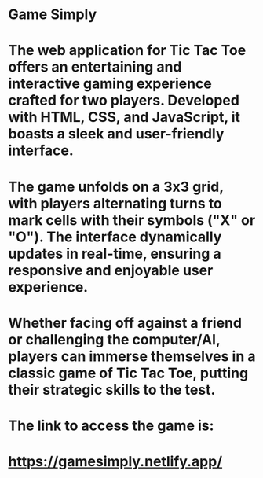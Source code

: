 # Game Simply

# The web application for Tic Tac Toe offers an entertaining and interactive gaming experience crafted for two players. Developed with HTML, CSS, and JavaScript, it boasts a sleek and user-friendly interface.
# The game unfolds on a 3x3 grid, with players alternating turns to mark cells with their symbols ("X" or "O"). The interface dynamically updates in real-time, ensuring a responsive and enjoyable user experience. 
# Whether facing off against a friend or challenging the computer/AI, players can immerse themselves in a classic game of Tic Tac Toe, putting their strategic skills to the test.

# The link to access the game is:
# https://gamesimply.netlify.app/
